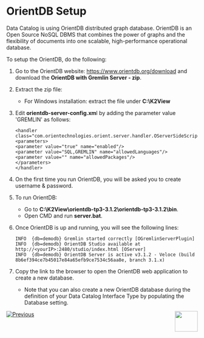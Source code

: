 # OrientDB Setup

Data Catalog is using OrientDB distributed graph database. OrientDB is an Open Source NoSQL DBMS that combines the power of graphs and the flexibility of documents into one scalable, high-performance operational database.

To setup the OrientDB, do the following:

1. Go to the OrientDB website: https://www.orientdb.org/download and download the **OrientDB with Gremlin Server - zip**.

2. Extract the zip file:

   * For Windows installation: extract the file under **C:\K2View**

3. Edit **orientdb-server-config.xm**l by adding the parameter value 'GREMLIN' as follows:

   ~~~
   <handler class="com.orientechnologies.orient.server.handler.OServerSideScriptInterpreter">
   <parameters>
   <parameter value="true" name="enabled"/>
   <parameter value="SQL,GREMLIN" name="allowedLanguages"/>
   <parameter value="" name="allowedPackages"/>
   </parameters>
   </handler>
   ~~~

4. On the first time you run OrientDB, you will be asked you to create username & password.

5. To run OrientDB:

   * Go to **C:\K2View\orientdb-tp3-3.1.2\orientdb-tp3-3.1.2\bin**.
   * Open CMD and run **server.bat**.

6. Once OrientDB is up and running, you will see the following lines:

   ~~~
   INFO  {db=demodb} Gremlin started correctly [OGremlinServerPlugin]
   INFO  {db=demodb} OrientDB Studio available at http://<yourIP>:2480/studio/index.html [OServer]
   INFO  {db=demodb} OrientDB Server is active v3.1.2 - Veloce (build 8b6ef394ce7b45017e84a65efb9ce7534c56aa8e, branch 3.1.x)
   ~~~

7. Copy the link to the browser to open the OrientDB web application to create a new database.

   * Note that you can also create a new OrientDB database during the definition of your Data Catalog Interface Type by populating the Database setting.



[![Previous](/articles/images/Previous.png)](06_override_data_catalog.md)[<img align="right" width="60" height="54" src="/articles/images/Next.png">](08_catalog_commands.md) 